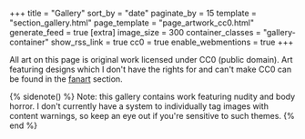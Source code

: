 +++
title = "Gallery"
sort_by = "date"
paginate_by = 15
template = "section_gallery.html"
page_template = "page_artwork_cc0.html"
generate_feed = true
[extra]
image_size = 300
container_classes = "gallery-container"
show_rss_link = true
cc0 = true
enable_webmentions = true
+++

All art on this page is original work licensed under CC0 (public domain).
Art featuring designs which I don't have the rights for
and can't make CC0 can be found in the [fanart](/gallery/fanart) section.

{% sidenote() %}
Note: this gallery contains work featuring nudity and body horror.
I don't currently have a system to individually tag images with content warnings,
so keep an eye out if you're sensitive to such themes.
{% end %}
